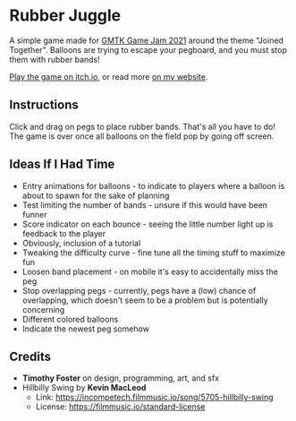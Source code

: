 # Rubber Juggle

A simple game made for [GMTK Game Jam 2021](https://itch.io/jam/gmtk-2021) around the theme "Joined Together". Balloons are trying to escape your pegboard, and you must stop them with rubber bands!

[Play the game on itch.io](https://auroratide.itch.io/rubber-juggle), or read more [on my website](https://auroratide.com/portfolio/rubber-juggle).

## Instructions

Click and drag on pegs to place rubber bands. That's all you have to do! The game is over once all balloons on the field pop by going off screen.

## Ideas If I Had Time

* Entry animations for balloons - to indicate to players where a balloon is about to spawn for the sake of planning
* Test limiting the number of bands - unsure if this would have been funner
* Score indicator on each bounce - seeing the little number light up is feedback to the player
* Obviously, inclusion of a tutorial
* Tweaking the difficulty curve - fine tune all the timing stuff to maximize fun
* Loosen band placement - on mobile it's easy to accidentally miss the peg
* Stop overlapping pegs - currently, pegs have a (low) chance of overlapping, which doesn't seem to be a problem but is potentially concerning
* Different colored balloons
* Indicate the newest peg somehow

## Credits

* **Timothy Foster** on design, programming, art, and sfx
* Hillbilly Swing by **Kevin MacLeod**
  * Link: https://incompetech.filmmusic.io/song/5705-hillbilly-swing
  * License: https://filmmusic.io/standard-license 